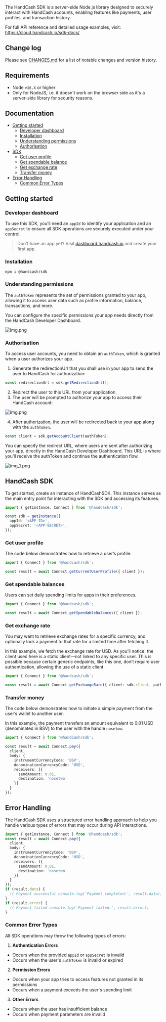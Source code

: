 The HandCash SDK is a server-side Node.js library designed to securely interact with HandCash accounts, enabling features like payments, user profiles, and transaction history.

For full API reference and detailed usage examples, visit: https://cloud.handcash.io/sdk-docs/

## Change log

Please see [CHANGES.md](./CHANGES.md) for a list of notable changes and version history.

## Requirements

- Node `v16.X` or higher
- Only for NodeJS, i.e. it doesn't work on the browser side as it's a server-side library for security reasons.

## Documentation

- [Getting started](#getting-started)
    - [Developer dashboard](#developer-dashboard)
    - [Installation](#installation)
    - [Understanding permissions](#understanding-permissions)
    - [Authorisation](#authorisation)
- [SDK](#handcash-sdk)
    - [Get user profile](#get-user-profile)
    - [Get spendable balance](#get-spendable-balances)
    - [Get exchange rate](#get-exchange-rate)
    - [Transfer money](#transfer-money)
- [Error Handling](#error-handling)
    - [Common Error Types](#common-error-types)

## Getting started

### Developer dashboard

To use this SDK, you’ll need an `appId` to identify your application and an `appSecret` to ensure all SDK operations are securely executed under your control.
> Don't have an app yet? Visit [dashboard.handcash.io](https://dashboard.handcash.io) and create your first app.
>

### Installation

`npm i @handcash/sdk`

### Understanding permissions

The `authToken` represents the set of permissions granted to your app, allowing it to access user data such as profile information, balance, transactions, and more.

You can configure the specific permissions your app needs directly from the HandCash Developer Dashboard.

![img.png](docs/images/img_1.png)

### Authorisation

To access user accounts, you need to obtain an `authToken`, which is granted when a user authorizes your app.

1. Generate the redirectionUrl that you shall use in your app to send the user to HandCash for authorization:

```typescript
const redirectionUrl = sdk.getRedirectionUrl();
```

2. Redirect the user to this URL from your application.
3. The user will be prompted to authorize your app to access their HandCash account:

![img.png](docs/images/img_2.png)

4. After authorization, the user will be redirected back to your app along with the `authToken`.

```typescript
const client = sdk.getAccountClient(authToken);
```

You can specify the redirect URL, where users are sent after authorizing your app, directly in the HandCash Developer Dashboard.
This URL is where you’ll receive the authToken and continue the authentication flow.

![img_1.png](docs/images/img_3.png)


## HandCash SDK

To get started, create an instance of HandCashSDK. This instance serves as the main entry point for interacting with the SDK and accessing its features.

```typescript
import { getInstance, Connect } from '@handcash/sdk';

const sdk = getInstance({
  appId: '<APP-ID>',
  appSecret: '<APP-SECRET>',
});
```

### Get user profile

The code below demonstrates how to retrieve a user’s profile.

```typescript
import { Connect } from '@handcash/sdk';

const result = await Connect.getCurrentUserProfile({ client });
```

### Get spendable balances

Users can set daily spending limits for apps in their preferences.

```typescript
import { Connect } from '@handcash/sdk';

const result = await Connect.getSpendableBalances({ client });
```

### Get exchange rate

You may want to retrieve exchange rates for a specific currency, and optionally lock a payment to that rate for a limited time after fetching it.

In this example, we fetch the exchange rate for USD. As you’ll notice, the client used here is a static client—not linked to any specific user.
This is possible because certain generic endpoints, like this one, don’t require user authentication, allowing the use of a static client.

```typescript
import { Connect } from '@handcash/sdk';

const result = await Connect.getExchangeRate({ client: sdk.client, path: { currencyCode: 'USD' } });
```

### Transfer money

The code below demonstrates how to initiate a simple payment from the user’s wallet to another user.

In this example, the payment transfers an amount equivalent to 0.01 USD (denominated in BSV) to the user with the handle `nosetwo`.

```typescript
import { Connect } from '@handcash/sdk';

const result = await Connect.pay({
  client,
  body: {
    instrumentCurrencyCode: 'BSV',
    denominationCurrencyCode: 'USD',
    receivers: [{
      sendAmount: 0.01,
      destination: 'nosetwo'
    }]
  }
});
```


## Error Handling

The HandCash SDK uses a structured error handling approach to help you handle various types of errors that may occur during API interactions.

```typescript
import { getInstance, Connect } from '@handcash/sdk';
const result = await Connect.pay({
  client,
  body: {
    instrumentCurrencyCode: 'BSV',
    denominationCurrencyCode: 'USD',
    receivers: [{
      sendAmount: 0.01,
      destination: 'nosetwo'
    }]
  }
});  
if (result.data) {
  // Payment successful console.log('Payment completed:', result.data);
}
if (result.error) {
  // Payment failed console.log('Payment failed:', result.error);
}

```

### Common Error Types

All SDK operations may throw the following types of errors:

1. **Authentication Errors**
  - Occurs when the provided `appId` or `appSecret` is invalid
  - Occurs when the user's `authToken` is invalid or expired

2. **Permission Errors**
  - Occurs when your app tries to access features not granted in its permissions
  - Occurs when a payment exceeds the user's spending limit

3. **Other Errors**
  - Occurs when the user has insufficient balance
  - Occurs when payment parameters are invalid
